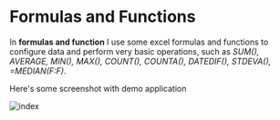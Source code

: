 # Formulas and Functions
In **formulas and function** I use some excel formulas and functions to configure data and perform very basic operations, such as *SUM(), AVERAGE, MIN(), MAX(), COUNT(), COUNTA(), DATEDIF(), STDEVA(), =MEDIAN(F:F)*.

Here's some screenshot with demo application

![index](https://user-images.githubusercontent.com/33751371/34875281-d12df2fc-f7c6-11e7-9bca-9641d1f6c30e.jpg)
